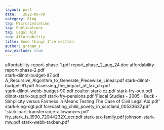 ```yaml
---
layout: post
date:   2022-08-08
category: Blog
tag: Microsimulation
tag: Publications
tag: Legal Aid
tag: Affordability
title: Some things I've written
author: graham_s
nav_exclude: true
---
```

 affordability-report-phase-1.pdf
 report_phase_2_aug_24.doc
 affordability-report-phase-2.pdf     
 stark-dilnot-budget-87.pdf
 A_Recursive_Algorithm_to_Generate_Piecewise_Linear.pdf
 stark-dilnot-budget-91.pdf
 Assessing_the_impact_of_tax_ch.pdf     
stark-dilnot-webb-budget-90.pdf
 coulter-stark-cz.pdf
 stark-fry-oup.pdf
 dilnot-stark-oup.pdf
 stark-fry-pensions.pdf
'Fiscal Studies - 2005 - Buck - Simplicity versus Fairness in Means Testing The Case of Civil Legal Aid.pdf'
stark-king-cgt.pdf
forecasting_child_povety_in_scotland_00533637.pdf
'stark-part-transferrab;e-allowances.pdf'
fry_stark_fs_1990_72044232X_ocr.pdf
stark-tax-family.pdf
 johnson-stark-mw.pdf
 stark-webb-taxben.pdf